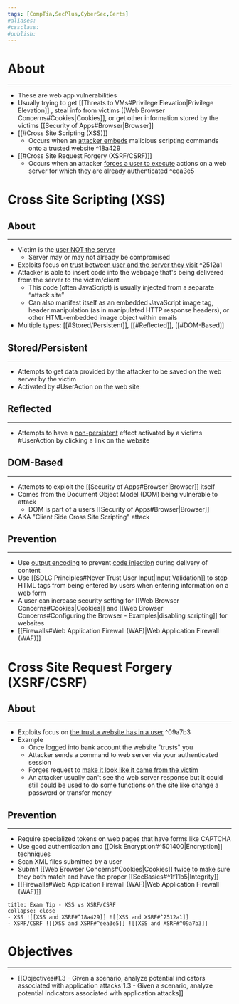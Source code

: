 ```yaml
---
tags: [CompTia,SecPlus,CyberSec,Certs]
#aliases:
#cssclass:
#publish:
---
```


# About
---
- These are web app vulnerabilities
- Usually trying to get [[Threats to VMs#Privilege Elevation|Privilege Elevation]] , steal info from victims [[Web Browser Concerns#Cookies|Cookies]], or get other information stored by the victims [[Security of Apps#Browser|Browser]]
- [[#Cross Site Scripting (XSS)]]
	- Occurs when an <u>attacker embeds</u> malicious scripting commands onto a trusted website ^18a429
- [[#Cross Site Request Forgery (XSRF/CSRF)]]
	- Occurs when an attacker <u>forces a user to execute</u> actions on a web server for which they are already authenticated ^eea3e5

# Cross Site Scripting (XSS)

## About
---
- Victim is the <u>user NOT the server</u>
	- Server may or may not already be compromised
- Exploits focus on <u>trust between user and the server they visit</u> ^2512a1
- Attacker is able to insert code into the webpage that's being delivered from the server to the victim/client
	- This code (often JavaScript) is usually injected from a separate “attack site”
	- Can also manifest itself as an embedded JavaScript image tag, header manipulation (as in manipulated HTTP response headers), or other HTML-embedded image object within emails
- Multiple types: [[#Stored/Persistent]], [[#Reflected]], [[#DOM-Based]]

## Stored/Persistent
---
- Attempts to get data provided by the attacker to be saved on the web server by the victim
- Activated by #UserAction on the web site

## Reflected
---
- Attempts to have a <u>non-persistent</u> effect activated by a victims #UserAction by clicking a link on the website

## DOM-Based
---
- Attempts to exploit the [[Security of Apps#Browser|Browser]] itself
- Comes from the Document Object Model (DOM) being vulnerable to attack
	- DOM is part of a users [[Security of Apps#Browser|Browser]]
- AKA "Client Side Cross Site Scripting" attack

## Prevention
---
- Use <u>output encoding</u> to prevent <u>code injection</u> during delivery of content
- Use [[SDLC Principles#Never Trust User Input|Input Validation]] to stop HTML tags from being entered by users when entering information on a web form
- A user can increase security setting for [[Web Browser Concerns#Cookies|Cookies]] and [[Web Browser Concerns#Configuring the Browser - Examples|disabling scripting]] for websites
- [[Firewalls#Web Application Firewall (WAF)|Web Application Firewall (WAF)]]

# Cross Site Request Forgery (XSRF/CSRF)

## About
---
- Exploits focus on <u>the trust a website has in a user</u> ^09a7b3
- Example
	- Once logged into bank account the website "trusts" you
	- Attacker sends a command to web server via your authenticated session
	- Forges request to <u>make it look like it came from the victim</u>
	- An attacker usually can't see the web server response but it could still could be used to do some functions on the site like change a password or transfer money

## Prevention
---
- Require specialized tokens on web pages that have forms like CAPTCHA
- Use good authentication and [[Disk Encryption#^501400|Encryption]] techniques
- Scan XML files submitted by a user
- Submit [[Web Browser Concerns#Cookies|Cookies]] twice to make sure they both match and have the proper [[SecBasics#^1f11b5|Integrity]]
- [[Firewalls#Web Application Firewall (WAF)|Web Application Firewall (WAF)]]

```ad-tip
title: Exam Tip - XSS vs XSRF/CSRF
collapse: close
- XSS ![[XSS and XSRF#^18a429]] ![[XSS and XSRF#^2512a1]]
- XSRF/CSRF ![[XSS and XSRF#^eea3e5]] ![[XSS and XSRF#^09a7b3]]
```

# Objectives
---
- [[Objectives#1.3 - Given a scenario, analyze potential indicators associated with application attacks|1.3 - Given a scenario, analyze potential indicators associated with application attacks]]